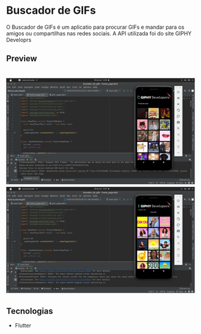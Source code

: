 # Buscador de GIFs

O Buscador de GIFs é um aplicatio para procurar GIFs e mandar para os amigos ou compartilhas nas redes sociais. A API utilizada foi do site GIPHY Developrs
## Preview

<h1 align="center">
    <img src="imagens/home.png" />
    <img src="imagens/pesquisando.png" />
</h1>

## Tecnologias

- Flutter
